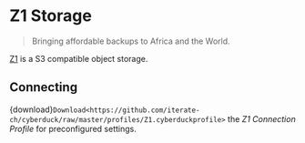 Z1 Storage
====

> Bringing affordable backups to Africa and the World.

[Z1](https://www.z1storage.com/) is a S3 compatible object storage.

## Connecting

{download}`Download<https://github.com/iterate-ch/cyberduck/raw/master/profiles/Z1.cyberduckprofile>` the *Z1 Connection Profile* for preconfigured settings.